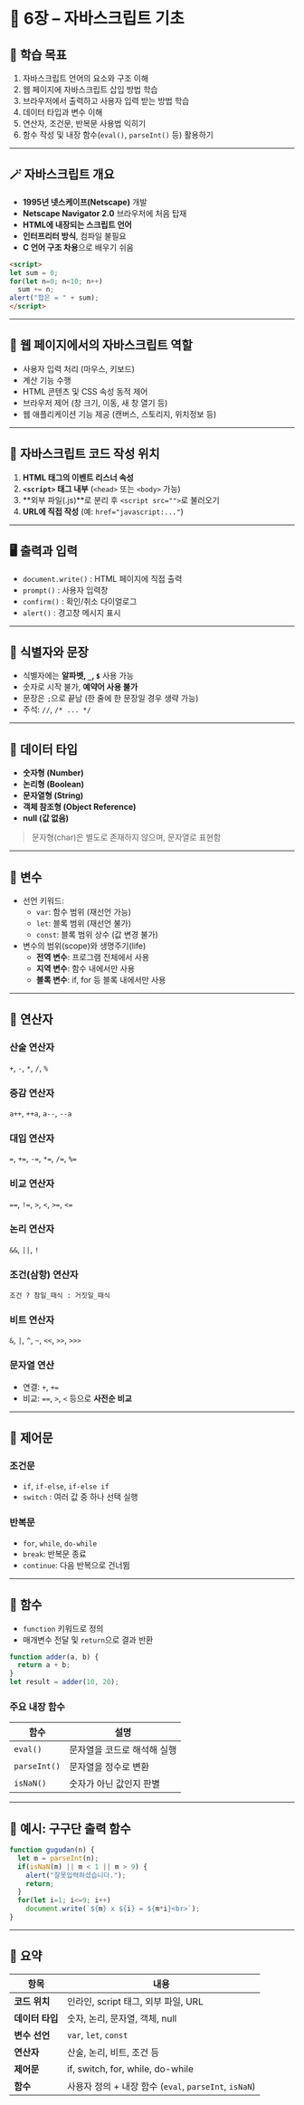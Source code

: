 # 📘 6장 – 자바스크립트 기초

## 🎯 학습 목표
1. 자바스크립트 언어의 요소와 구조 이해  
2. 웹 페이지에 자바스크립트 삽입 방법 학습  
3. 브라우저에서 출력하고 사용자 입력 받는 방법 학습  
4. 데이터 타입과 변수 이해  
5. 연산자, 조건문, 반복문 사용법 익히기  
6. 함수 작성 및 내장 함수(`eval()`, `parseInt()` 등) 활용하기

---

## 🪄 자바스크립트 개요
- **1995년 넷스케이프(Netscape)** 개발  
- **Netscape Navigator 2.0** 브라우저에 처음 탑재  
- **HTML에 내장되는 스크립트 언어**  
- **인터프리터 방식**, 컴파일 불필요  
- **C 언어 구조 차용**으로 배우기 쉬움

```html
<script>
let sum = 0;
for(let n=0; n<10; n++)
  sum += n;
alert("합은 = " + sum);
</script>
```

---

## 🧩 웹 페이지에서의 자바스크립트 역할
- 사용자 입력 처리 (마우스, 키보드)  
- 계산 기능 수행  
- HTML 콘텐츠 및 CSS 속성 동적 제어  
- 브라우저 제어 (창 크기, 이동, 새 창 열기 등)  
- 웹 애플리케이션 기능 제공 (캔버스, 스토리지, 위치정보 등)

---

## 📍 자바스크립트 코드 작성 위치
1. **HTML 태그의 이벤트 리스너 속성**  
2. **`<script>` 태그 내부** (`<head>` 또는 `<body>` 가능)  
3. **외부 파일(.js)**로 분리 후 `<script src="">`로 불러오기  
4. **URL에 직접 작성** (예: `href="javascript:..."`)

---

## 🖥️ 출력과 입력
- `document.write()` : HTML 페이지에 직접 출력  
- `prompt()` : 사용자 입력창  
- `confirm()` : 확인/취소 다이얼로그  
- `alert()` : 경고창 메시지 표시

---

## 🧾 식별자와 문장
- 식별자에는 **알파벳, `_`, `$`** 사용 가능  
- 숫자로 시작 불가, **예약어 사용 불가**  
- 문장은 `;`으로 끝남 (한 줄에 한 문장일 경우 생략 가능)  
- 주석: `//`, `/* ... */`

---

## 🔢 데이터 타입
- **숫자형 (Number)**  
- **논리형 (Boolean)**  
- **문자열형 (String)**  
- **객체 참조형 (Object Reference)**  
- **null (값 없음)**  
> 문자형(char)은 별도로 존재하지 않으며, 문자열로 표현함

---

## 💾 변수
- 선언 키워드:
  - `var`: 함수 범위 (재선언 가능)  
  - `let`: 블록 범위 (재선언 불가)  
  - `const`: 블록 범위 상수 (값 변경 불가)
- 변수의 범위(scope)와 생명주기(life)
  - **전역 변수**: 프로그램 전체에서 사용  
  - **지역 변수**: 함수 내에서만 사용  
  - **블록 변수**: if, for 등 블록 내에서만 사용

---

## 🧮 연산자
### 산술 연산자  
`+`, `-`, `*`, `/`, `%`

### 증감 연산자  
`a++`, `++a`, `a--`, `--a`

### 대입 연산자  
`=`, `+=`, `-=`, `*=`, `/=`, `%=`  

### 비교 연산자  
`==`, `!=`, `>`, `<`, `>=`, `<=`

### 논리 연산자  
`&&`, `||`, `!`

### 조건(삼항) 연산자  
`조건 ? 참일_때식 : 거짓일_때식`

### 비트 연산자  
`&`, `|`, `^`, `~`, `<<`, `>>`, `>>>`

### 문자열 연산  
- 연결: `+`, `+=`  
- 비교: `==`, `>`, `<` 등으로 **사전순 비교**

---

## 🔀 제어문
### 조건문
- `if`, `if-else`, `if-else if`
- `switch` : 여러 값 중 하나 선택 실행

### 반복문
- `for`, `while`, `do-while`  
- `break`: 반복문 종료  
- `continue`: 다음 반복으로 건너뜀

---

## 🧭 함수
- `function` 키워드로 정의  
- 매개변수 전달 및 `return`으로 결과 반환

```javascript
function adder(a, b) {
  return a + b;
}
let result = adder(10, 20);
```

### 주요 내장 함수
| 함수 | 설명 |
|------|------|
| `eval()` | 문자열을 코드로 해석해 실행 |
| `parseInt()` | 문자열을 정수로 변환 |
| `isNaN()` | 숫자가 아닌 값인지 판별 |

---

## 🧮 예시: 구구단 출력 함수
```javascript
function gugudan(n) {
  let m = parseInt(n);
  if(isNaN(m) || m < 1 || m > 9) {
    alert("잘못입력하셨습니다.");
    return;
  }
  for(let i=1; i<=9; i++)
    document.write(`${m} x ${i} = ${m*i}<br>`);
}
```

---

## 🧠 요약
| 항목 | 내용 |
|------|------|
| **코드 위치** | 인라인, script 태그, 외부 파일, URL |
| **데이터 타입** | 숫자, 논리, 문자열, 객체, null |
| **변수 선언** | `var`, `let`, `const` |
| **연산자** | 산술, 논리, 비트, 조건 등 |
| **제어문** | if, switch, for, while, do-while |
| **함수** | 사용자 정의 + 내장 함수 (`eval`, `parseInt`, `isNaN`) |
